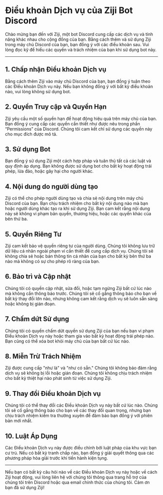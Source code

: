 # Điều khoản Dịch vụ của Ziji Bot Discord

Chào mừng bạn đến với Ziji, một bot Discord cung cấp các dịch vụ và tính năng khác nhau cho cộng đồng của bạn. Bằng cách thêm và sử dụng Ziji trong máy chủ Discord của bạn, bạn đồng ý với các điều khoản sau. Vui lòng đọc kỹ để hiểu các quyền và trách nhiệm của bạn khi sử dụng bot này.

---

## 1. Chấp nhận Điều khoản Dịch vụ
Bằng cách thêm Ziji vào máy chủ Discord của bạn, bạn đồng ý tuân theo các Điều khoản Dịch vụ này. Nếu bạn không đồng ý với bất kỳ điều khoản nào, vui lòng không sử dụng bot.

## 2. Quyền Truy cập và Quyền Hạn
Ziji yêu cầu một số quyền hạn để hoạt động hiệu quả trên máy chủ của bạn. Bạn đồng ý cung cấp các quyền cần thiết như được nêu trong phần “Permissions” của Discord. Chúng tôi cam kết chỉ sử dụng các quyền này cho mục đích được mô tả.

## 3. Sử dụng Bot
Bạn đồng ý sử dụng Ziji một cách hợp pháp và tuân thủ tất cả các luật và quy định áp dụng. Bạn không được sử dụng bot cho bất kỳ hoạt động trái phép, lừa đảo, hoặc gây hại cho người khác.

## 4. Nội dung do người dùng tạo
Ziji có thể cho phép người dùng tạo và chia sẻ nội dung trên máy chủ Discord của bạn. Bạn chịu trách nhiệm cho bất kỳ nội dung nào mà bạn hoặc người dùng khác tạo ra khi sử dụng Ziji. Bạn cam kết rằng nội dung này sẽ không vi phạm bản quyền, thương hiệu, hoặc các quyền khác của bên thứ ba.

## 5. Quyền Riêng Tư
Ziji cam kết bảo vệ quyền riêng tư của người dùng. Chúng tôi không lưu trữ dữ liệu cá nhân ngoài phạm vi cần thiết để cung cấp dịch vụ. Chúng tôi sẽ không chia sẻ hoặc bán thông tin cá nhân của bạn cho bất kỳ bên thứ ba nào mà không có sự cho phép rõ ràng của bạn.

## 6. Bảo trì và Cập nhật
Chúng tôi có quyền cập nhật, sửa đổi, hoặc tạm ngừng Ziji bất cứ lúc nào mà không cần thông báo trước. Chúng tôi sẽ cố gắng thông báo cho bạn về bất kỳ thay đổi lớn nào, nhưng không cam kết rằng dịch vụ sẽ luôn sẵn sàng hoặc không bị gián đoạn.

## 7. Chấm dứt Sử dụng
Chúng tôi có quyền chấm dứt quyền sử dụng Ziji của bạn nếu bạn vi phạm Điều khoản Dịch vụ này hoặc tham gia vào bất kỳ hoạt động trái phép nào. Bạn cũng có thể xóa bot khỏi máy chủ của bạn bất cứ lúc nào.

## 8. Miễn Trừ Trách Nhiệm
Ziji được cung cấp "như là" và "như có sẵn." Chúng tôi không bảo đảm rằng dịch vụ sẽ không bị lỗi hoặc gián đoạn. Chúng tôi không chịu trách nhiệm cho bất kỳ thiệt hại nào phát sinh từ việc sử dụng Ziji.

## 9. Thay đổi Điều khoản Dịch vụ
Chúng tôi có thể thay đổi các Điều khoản Dịch vụ này bất cứ lúc nào. Chúng tôi sẽ cố gắng thông báo cho bạn về các thay đổi quan trọng, nhưng bạn chịu trách nhiệm kiểm tra thường xuyên để đảm bảo bạn đồng ý với phiên bản mới nhất.

## 10. Luật Áp Dụng
Các Điều khoản Dịch vụ này được điều chỉnh bởi luật pháp của khu vực bạn cư trú. Nếu có bất kỳ tranh chấp nào, bạn đồng ý giải quyết thông qua các phương pháp hòa giải trước khi tiến hành kiện tụng.

---

Nếu bạn có bất kỳ câu hỏi nào về các Điều khoản Dịch vụ này hoặc về cách Ziji hoạt động, vui lòng liên hệ với chúng tôi thông qua trang hỗ trợ của chúng tôi trên Discord hoặc qua email chính thức của chúng tôi. Cảm ơn bạn đã sử dụng Ziji!
